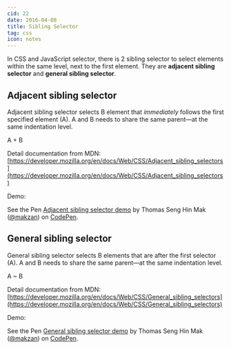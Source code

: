 ```yaml
---
cid: 22
date: 2016-04-08
title: Sibling Selector
tag: css
icon: notes
---
```


In CSS and JavaScript selector, there is 2 sibling selector to select elements within the same level, next to the first element. They are **adjacent sibling selector** and **general sibling selector**.

## <strong>Adjacent sibling selector

</strong>Adjacent sibling selector selects B element that _immediately_ follows the first specified element (A). A and B needs to share the same parent—at the same indentation level.

A + B

Detail documentation from MDN: [https://developer.mozilla.org/en/docs/Web/CSS/Adjacent_sibling_selectors](https://developer.mozilla.org/en/docs/Web/CSS/Adjacent_sibling_selectors)

Demo: 

<p data-height="266" data-theme-id="dark" data-slug-hash="VadXwx" data-default-tab="html,result" data-user="makzan" data-embed-version="2" class="codepen">See the Pen <a href="http://codepen.io/makzan/pen/VadXwx/">Adjacent sibling selector demo</a> by Thomas Seng Hin Mak (<a href="http://codepen.io/makzan">@makzan</a>) on <a href="http://codepen.io">CodePen</a>.</p>
<script async src="//assets.codepen.io/assets/embed/ei.js"></script>

## <strong>General sibling selector</strong>

General sibling selector selects B elements that are after the first selector (A). A and B needs to share the same parent—at the same indentation level.

A ~ B

Detail documentation from MDN: [https://developer.mozilla.org/en/docs/Web/CSS/General_sibling_selectors](https://developer.mozilla.org/en/docs/Web/CSS/General_sibling_selectors)

Demo:

<p data-height="266" data-theme-id="dark" data-slug-hash="eZKMYd" data-default-tab="html,result" data-user="makzan" data-embed-version="2" class="codepen">See the Pen <a href="http://codepen.io/makzan/pen/eZKMYd/">General sibling selector demo</a> by Thomas Seng Hin Mak (<a href="http://codepen.io/makzan">@makzan</a>) on <a href="http://codepen.io">CodePen</a>.</p>
<script async src="//assets.codepen.io/assets/embed/ei.js"></script>



